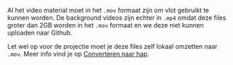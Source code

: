 Al het video material moet in het `.mov` formaat zijn om vlot gebruikt te kunnen worden. De background videos zijn echter in `.mp4` omdat deze files groter dan 2GB worden in het `.mov` formaat en we deze niet kunnen uploaden naar Github.

Let wel op voor de projectie moet je deze files zelf lokaal omzetten naar `.mov`. Meer info vind je op [Converteren naar hap](../../../markdown_files/software_video_creation_NL.md#converteren-naar-hap-formaat).
